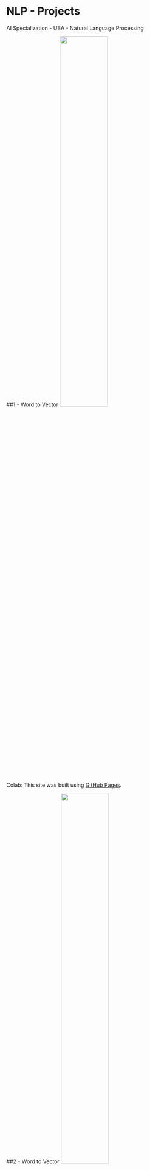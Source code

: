 # NLP - Projects
AI Specialization - UBA - Natural Language Processing

##1 - Word to Vector
<img src="https://user-images.githubusercontent.com/77301813/136676196-148029d8-41cc-4061-8fc2-a53210542bb4.PNG" width=50% height=50%>

Colab: This site was built using [GitHub Pages](https://pages.github.com/).


##2 - Word to Vector
<img src="https://user-images.githubusercontent.com/77301813/136676196-148029d8-41cc-4061-8fc2-a53210542bb4.PNG" width=50% height=50%>

Colab: This site was built using [GitHub Pages](https://pages.github.com/).
